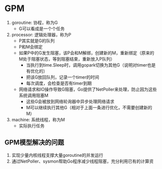 # GPM
1. goroutine: 协程，称为G
    * G可以看成是一个个任务
2. processor: 逻辑处理器，称为P
    * P其实就是G的队列
    * P和M会绑定
    * 如果P中的G发生阻塞，该P会和M解绑，创建新的M，重新绑定（原来的M处于阻塞状态，等到阻塞结束，重新放入P队列）
        * 当执行到time.Sleep时，调用gopark切换为其他G（说明对timer也是有优化的）
        * 把该G放回队列，记录一个timer的时间
        * 每次调度，会检查是否有timer到期
    * 网络请求和IO操作导致G阻塞，Go提供了NetPoller来处理，防止因为这些系统调用阻塞M
        * 这些G会被放到网络轮询器中异步处理网络请求
        * M可以继续执行其他G（相对于上面一条进行优化，不需要创建新的M）
3. machine: 系统线程，称为M
    * 实际执行任务

## GPM模型解决的问题
1. 实现少量内核线程支撑大量goroutine的并发运行
2. 通过NetPoller、sysmon帮助Go程序减少线程阻塞，充分利用已有的计算资

